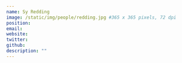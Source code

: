 ```yaml
---
name: Sy Redding
image: /static/img/people/redding.jpg #365 x 365 pixels, 72 dpi
position: 
email: 
website: 
twitter: 
github: 
description: ""
---
```

